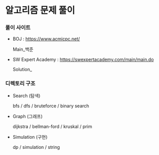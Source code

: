 # 알고리즘 문제 풀이

### 풀이 사이트

- BOJ : https://www.acmicpc.net/

  Main_백준

- SW Expert Academy : https://swexpertacademy.com/main/main.do

  Solution_



### 디렉토리 구조

- Search (탐색)

  bfs / dfs / bruteforce / binary search

- Graph (그래프)

  dijkstra / bellman-ford / kruskal / prim

- Simulation (구현)

  dp / simulation / string
